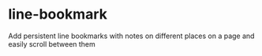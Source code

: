 # line-bookmark
Add persistent line bookmarks with notes on different places on a page and easily scroll between them

